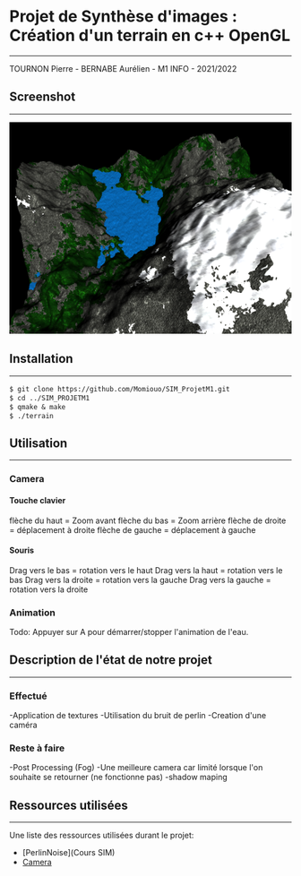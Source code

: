 # Projet de Synthèse d'images : Création d'un terrain en c++ OpenGL
***
TOURNON Pierre - BERNABE Aurélien - M1 INFO - 2021/2022

## Screenshot
***
![Image text](screenshot.png)

## Installation
***
```
$ git clone https://github.com/Momiouo/SIM_ProjetM1.git
$ cd ../SIM_PROJETM1
$ qmake & make
$ ./terrain
```

## Utilisation
***
### Camera 
#### Touche clavier
flèche du haut = Zoom avant
flèche du bas = Zoom arrière
flèche de droite = déplacement à droite
flèche de gauche = déplacement à gauche

#### Souris
Drag vers le bas = rotation vers le haut
Drag vers la haut = rotation vers le bas
Drag vers la droite = rotation vers la gauche
Drag vers la gauche = rotation vers la droite

### Animation
Todo: Appuyer sur A pour démarrer/stopper l'animation de l'eau.

## Description de l'état de notre projet
***
### Effectué
-Application de textures
-Utilisation du bruit de perlin
-Creation d'une caméra

### Reste à faire
-Post Processing (Fog)
-Une meilleure camera car limité lorsque l'on souhaite se retourner (ne fonctionne pas)
-shadow maping

## Ressources utilisées 
***
Une liste des ressources utilisées durant le projet:
* [PerlinNoise](Cours SIM)
* [Camera](https://learnopengl.com/Getting-started/Camera)
